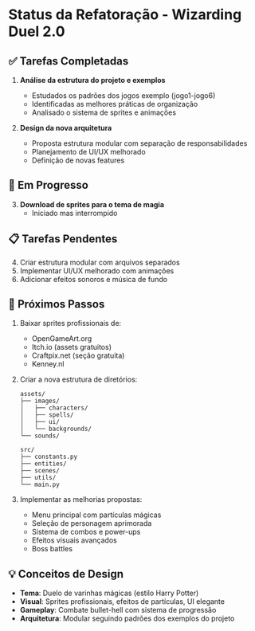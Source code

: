 # Status da Refatoração - Wizarding Duel 2.0

## ✅ Tarefas Completadas
1. **Análise da estrutura do projeto e exemplos**
   - Estudados os padrões dos jogos exemplo (jogo1-jogo6)
   - Identificadas as melhores práticas de organização
   - Analisado o sistema de sprites e animações

2. **Design da nova arquitetura**
   - Proposta estrutura modular com separação de responsabilidades
   - Planejamento de UI/UX melhorado
   - Definição de novas features

## 🚧 Em Progresso
3. **Download de sprites para o tema de magia**
   - Iniciado mas interrompido

## 📋 Tarefas Pendentes
4. Criar estrutura modular com arquivos separados
5. Implementar UI/UX melhorado com animações
6. Adicionar efeitos sonoros e música de fundo

## 🎯 Próximos Passos
1. Baixar sprites profissionais de:
   - OpenGameArt.org
   - Itch.io (assets gratuitos)
   - Craftpix.net (seção gratuita)
   - Kenney.nl

2. Criar a nova estrutura de diretórios:
   ```
   assets/
   ├── images/
   │   ├── characters/
   │   ├── spells/
   │   ├── ui/
   │   └── backgrounds/
   └── sounds/
   
   src/
   ├── constants.py
   ├── entities/
   ├── scenes/
   ├── utils/
   └── main.py
   ```

3. Implementar as melhorias propostas:
   - Menu principal com partículas mágicas
   - Seleção de personagem aprimorada
   - Sistema de combos e power-ups
   - Efeitos visuais avançados
   - Boss battles

## 💡 Conceitos de Design
- **Tema**: Duelo de varinhas mágicas (estilo Harry Potter)
- **Visual**: Sprites profissionais, efeitos de partículas, UI elegante
- **Gameplay**: Combate bullet-hell com sistema de progressão
- **Arquitetura**: Modular seguindo padrões dos exemplos do projeto